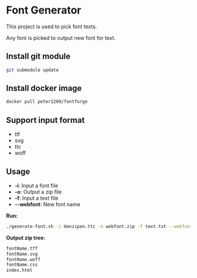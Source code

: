 Font Generator
===================

This project is used to pick font texts.

Any font is picked to output new font for text.

## Install git module

```sh
git submodule update
```

## Install docker image

```sh
docker pull peter1209/fontforge
```

## Support input format

* ttf
* svg
* ttc
* woff

## Usage

* **-i**: Input a font file
* **-o**: Output a zip file
* **-f**: Input a text file
* **--webfont**: New font name

**Run:**

```sh
./generate-font.sh -i Hanzipen.ttc -o webfont.zip -f text.txt --webfont fontName
```


**Output zip tree:**

```sh
fontName.tff
fontName.svg
fontName.woff
fontName.css
index.html
```

